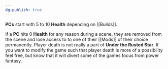 ```yaml
---
dg-publish: true
---
```

**PCs** start with 5 to 10 **Health** depending on [[Builds]].

If a **PC** hits 0 **Health** for any reason during a scene, they are removed from the scene and lose access to to one of their [[Mods]] of their choice permanently. Player death is not really a part of **Under the Rusted Star**. If you want to modify the game such that player death is more of a possibility feel free, but know that it will divert some of the games focus from power fantasy.